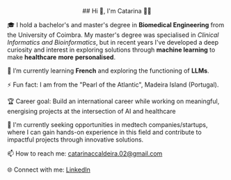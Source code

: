 <div align="center">
## Hi 👋, I'm Catarina 👩🏻
</div>


🎓 I hold a bachelor's and master's degree in **Biomedical Engineering** from the University of Coimbra. My master's degree was specialised in *Clinical Informatics and Bioinformatics*, but in recent years I've developed a deep curiosity and interest in exploring solutions through **machine learning** to make **healthcare** **more** **personalised**.

🌱 I’m currently learning **French** and exploring the functioning of **LLMs**. 

⚡ Fun fact: I am from the "Pearl of the Atlantic", Madeira Island (Portugal).

🏆 Career goal: Build an international career while working on meaningful, energising projects at the intersection of AI and healthcare

🚀 I'm currently seeking opportunities in medtech companies/startups, where I can gain hands-on experience in this field and contribute to impactful projects through innovative solutions.

📫 How to reach me: [catarinaccaldeira.02@gmail.com](mailto:catarinaccaldeira.02@gmail.com)

🌐 Connect with me: [LinkedIn](https://www.linkedin.com/in/catarina-c-caldeira/)
